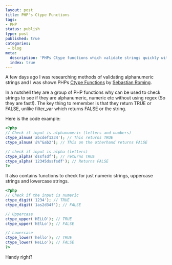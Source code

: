 ```yaml
---
layout: post
title: PHP's Ctype Functions
tags:
- PHP
status: publish
type: post
published: true
categories:
 – blog
meta:
  description: 'PHPs Ctype functions which validate strings quickly without regex.'
  index: true
---
```

A few days ago I was researching methods of validating alphanumeric strings and I was shown PHPs [Ctype Functions](http://www.php.net/manual/en/ref.ctype.php) by [Sebastian Roming](http://www.sebastianroming.de/).

In a nutshell they are a group of PHP functions why can be used to check strings to see if they are alphanumeric, numeric etc without using regex (So they are fast!). The key thing to remember is that they return TRUE or FALSE, unlike filter_var which returns FALSE or the string.

Here is the code example:

```php
<?php
// Check if input is alphanumeric (letters and numbers)
ctype_alnum('abcdef1234'); // This returns TRUE
ctype_alnum('£%^&ab2'); // This on the otherhand returns FALSE

// check if input is alpha (letters)
ctype_alpha('dssfsdf'); // returns TRUE
ctype_alpha('12345dssfsdf'); // Returns FALSE
?>
```
It also contains functions to check for just numeric strings, uppercase strings and lowercase strings.

```php
<?php
// Check if the input is numeric
ctype_digit('1234'); // TRUE
ctype_digit('1as2d34f'); // FALSE

// Uppercase
ctype_upper('HELLO'); // TRUE
ctype_upper('hElLo'); // FALSE

// Lowercase
ctype_lower('hello'); // TRUE
ctype_lower('HeLLo'); // FALSE
?>
```

Handy right?
